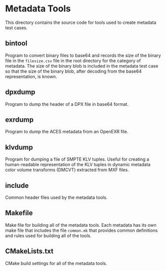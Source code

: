 # Metadata Tools

This directory contains the source code for tools used to create metadata test cases.


## bintool

Program to convert binary files to base64 and records the size of the binary file
in the `filesize.csv` file in the root directory for the category of metadata.
The size of the binary blob is included in the metadata test case so that the size
of the binary blob, after decoding from the base64 representation, is known.


## dpxdump

Program to dump the header of a DPX file in base64 format.


## exrdump

Program to dump the ACES metadata from an OpenEXR file.


## klvdump

Program for dumping a file of SMPTE KLV tuples. Useful for creating a human-readable representation
of the KLV tuples in dynamic metadata color volume transforms (DMCVT) extracted from MXF files.


## include

Common header files used by the metadata tools.


## Makefile

Make file for building all of the metadata tools. Each metadata has its own make file that includes
the file `common.mk` that provides common definitions and rules used for building all of the tools.


## CMakeLists.txt

CMake build settings for all of the metadata tools.

